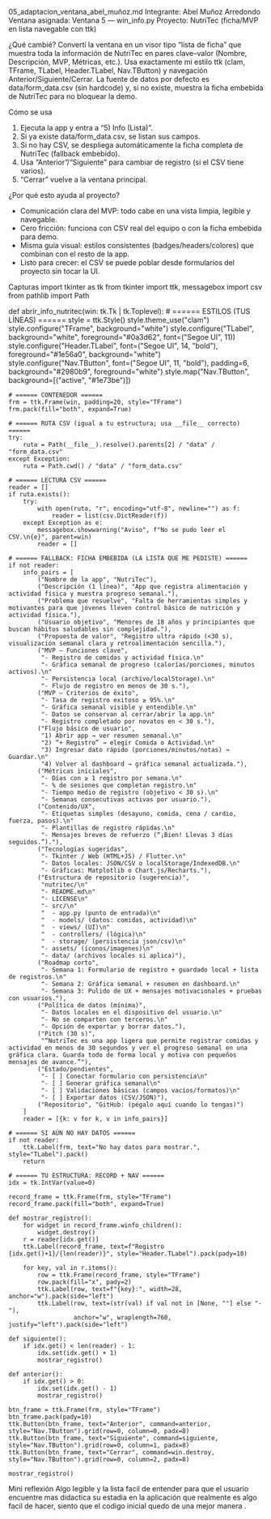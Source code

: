 05_adaptacion_ventana_abel_muñoz.md
Integrante: Abel Muñoz Arredondo
Ventana asignada: Ventana 5 — win_info.py
Proyecto: NutriTec (ficha/MVP en lista navegable con ttk)

¿Qué cambié?
Convertí la ventana en un visor tipo “lista de ficha” que muestra toda la información de NutriTec en pares clave–valor (Nombre, Descripción, MVP, Métricas, etc.). Usa exactamente mi estilo ttk (clam, TFrame, TLabel, Header.TLabel, Nav.TButton) y navegación Anterior/Siguiente/Cerrar. 
La fuente de datos por defecto es data/form_data.csv (sin hardcode) y, si no existe, muestra la ficha embebida de NutriTec para no bloquear la demo.

Cómo se usa
1) Ejecuta la app y entra a “5) Info (Lista)”.
2) Si ya existe data/form_data.csv, se listan sus campos. 
3) Si no hay CSV, se despliega automáticamente la ficha completa de NutriTec (fallback embebido).
4) Usa “Anterior”/“Siguiente” para cambiar de registro (si el CSV tiene varios).
5) “Cerrar” vuelve a la ventana principal.

¿Por qué esto ayuda al proyecto?
- Comunicación clara del MVP: todo cabe en una vista limpia, legible y navegable.
- Cero fricción: funciona con CSV real del equipo o con la ficha embebida para demo.
- Misma guía visual: estilos consistentes (badges/headers/colores) que combinan con el resto de la app.
- Listo para crecer: el CSV se puede poblar desde formularios del proyecto sin tocar la UI.

Capturas
import tkinter as tk
from tkinter import ttk, messagebox
import csv
from pathlib import Path

def abrir_info_nutritec(win: tk.Tk | tk.Toplevel):
    # ====== ESTILOS (TUS LÍNEAS) ======
    style = ttk.Style()
    style.theme_use("clam")
    style.configure("TFrame", background="white")
    style.configure("TLabel", background="white", foreground="#0a3d62", font=("Segoe UI", 11))
    style.configure("Header.TLabel", font=("Segoe UI", 14, "bold"), foreground="#1e56a0", background="white")
    style.configure("Nav.TButton", font=("Segoe UI", 11, "bold"), padding=6, background="#2980b9", foreground="white")
    style.map("Nav.TButton", background=[("active", "#1e73be")])

    # ====== CONTENEDOR ======
    frm = ttk.Frame(win, padding=20, style="TFrame")
    frm.pack(fill="both", expand=True)

    # ====== RUTA CSV (igual a tu estructura; usa __file__ correcto) ======
    try:
        ruta = Path(__file__).resolve().parents[2] / "data" / "form_data.csv"
    except Exception:
        ruta = Path.cwd() / "data" / "form_data.csv"

    # ====== LECTURA CSV ======
    reader = []
    if ruta.exists():
        try:
            with open(ruta, "r", encoding="utf-8", newline="") as f:
                reader = list(csv.DictReader(f))
        except Exception as e:
            messagebox.showwarning("Aviso", f"No se pudo leer el CSV.\n{e}", parent=win)
            reader = []

    # ====== FALLBACK: FICHA EMBEBIDA (LA LISTA QUE ME PEDISTE) ======
    if not reader:
        info_pairs = [
            ("Nombre de la app", "NutriTec"),
            ("Descripción (1 línea)", "App que registra alimentación y actividad física y muestra progreso semanal."),
            ("Problema que resuelve", "Falta de herramientas simples y motivantes para que jóvenes lleven control básico de nutrición y actividad física."),
            ("Usuario objetivo", "Menores de 18 años y principiantes que buscan hábitos saludables sin complejidad."),
            ("Propuesta de valor", "Registro ultra rápido (<30 s), visualización semanal clara y retroalimentación sencilla."),
            ("MVP — Funciones clave",
             "- Registro de comidas y actividad física.\n"
             "- Gráfica semanal de progreso (calorías/porciones, minutos activos).\n"
             "- Persistencia local (archivo/localStorage).\n"
             "- Flujo de registro en menos de 30 s."),
            ("MVP — Criterios de éxito",
             "- Tasa de registro exitoso ≥ 95%.\n"
             "- Gráfica semanal visible y entendible.\n"
             "- Datos se conservan al cerrar/abrir la app.\n"
             "- Registro completado por novatos en < 30 s."),
            ("Flujo básico de usuario",
             "1) Abrir app → ver resumen semanal.\n"
             "2) “+ Registro” → elegir Comida o Actividad.\n"
             "3) Ingresar dato rápido (porciones/minutos/notas) → Guardar.\n"
             "4) Volver al dashboard → gráfica semanal actualizada."),
            ("Métricas iniciales",
             "- Días con ≥ 1 registro por semana.\n"
             "- % de sesiones que completan registro.\n"
             "- Tiempo medio de registro (objetivo < 30 s).\n"
             "- Semanas consecutivas activas por usuario."),
            ("Contenido/UX",
             "- Etiquetas simples (desayuno, comida, cena / cardio, fuerza, pasos).\n"
             "- Plantillas de registro rápidas.\n"
             "- Mensajes breves de refuerzo (“¡Bien! Llevas 3 días seguidos.”)."),
            ("Tecnologías sugeridas",
             "- Tkinter / Web (HTML+JS) / Flutter.\n"
             "- Datos locales: JSON/CSV o localStorage/IndexedDB.\n"
             "- Gráficas: Matplotlib o Chart.js/Recharts."),
            ("Estructura de repositorio (sugerencia)",
             "nutritec/\n"
             "- README.md\n"
             "- LICENSE\n"
             "- src/\n"
             "  - app.py (punto de entrada)\n"
             "  - models/ (datos: comidas, actividad)\n"
             "  - views/ (UI)\n"
             "  - controllers/ (lógica)\n"
             "  - storage/ (persistencia json/csv)\n"
             "- assets/ (íconos/imagenes)\n"
             "- data/ (archivos locales si aplica)"),
            ("Roadmap corto",
             "- Semana 1: Formulario de registro + guardado local + lista de registros.\n"
             "- Semana 2: Gráfica semanal + resumen en dashboard.\n"
             "- Semana 3: Pulido de UX + mensajes motivacionales + pruebas con usuarios."),
            ("Política de datos (mínima)",
             "- Datos locales en el dispositivo del usuario.\n"
             "- No se comparten con terceros.\n"
             "- Opción de exportar y borrar datos."),
            ("Pitch (30 s)",
             "“NutriTec es una app ligera que permite registrar comidas y actividad en menos de 30 segundos y ver el progreso semanal en una gráfica clara. Guarda todo de forma local y motiva con pequeños mensajes de avance.”"),
            ("Estado/pendientes",
             "- [ ] Conectar formulario con persistencia\n"
             "- [ ] Generar gráfica semanal\n"
             "- [ ] Validaciones básicas (campos vacíos/formatos)\n"
             "- [ ] Exportar datos (CSV/JSON)"),
            ("Repositorio", "GitHub: (pégalo aquí cuando lo tengas)")
        ]
        reader = [{k: v for k, v in info_pairs}]

    # ====== SI AÚN NO HAY DATOS ======
    if not reader:
        ttk.Label(frm, text="No hay datos para mostrar.", style="TLabel").pack()
        return

    # ====== TU ESTRUCTURA: RECORD + NAV ======
    idx = tk.IntVar(value=0)

    record_frame = ttk.Frame(frm, style="TFrame")
    record_frame.pack(fill="both", expand=True)

    def mostrar_registro():
        for widget in record_frame.winfo_children():
            widget.destroy()
        r = reader[idx.get()]
        ttk.Label(record_frame, text=f"Registro {idx.get()+1}/{len(reader)}", style="Header.TLabel").pack(pady=10)

        for key, val in r.items():
            row = ttk.Frame(record_frame, style="TFrame")
            row.pack(fill="x", pady=2)
            ttk.Label(row, text=f"{key}:", width=28, anchor="w").pack(side="left")
            ttk.Label(row, text=(str(val) if val not in [None, ""] else "-"),
                      anchor="w", wraplength=760, justify="left").pack(side="left")

    def siguiente():
        if idx.get() < len(reader) - 1:
            idx.set(idx.get() + 1)
            mostrar_registro()

    def anterior():
        if idx.get() > 0:
            idx.set(idx.get() - 1)
            mostrar_registro()

    btn_frame = ttk.Frame(frm, style="TFrame")
    btn_frame.pack(pady=10)
    ttk.Button(btn_frame, text="Anterior", command=anterior, style="Nav.TButton").grid(row=0, column=0, padx=8)
    ttk.Button(btn_frame, text="Siguiente", command=siguiente, style="Nav.TButton").grid(row=0, column=1, padx=8)
    ttk.Button(btn_frame, text="Cerrar", command=win.destroy, style="Nav.TButton").grid(row=0, column=2, padx=8)

    mostrar_registro()

Mini reflexión
Algo legible y la lista facil de entender para que el usuario encuentre mas didactica su estadia en la aplicación que realmente es algo facil de hacer, siento que el codigo inicial quedo de una mejor manera .
